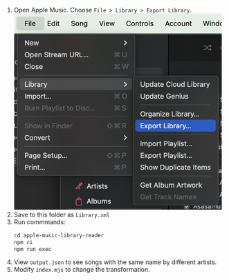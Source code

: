 1. Open Apple Music. Choose `File > Library > Export Library`.
   ![Export Library](images/export-library.png)
2. Save to this folder as `Library.xml`
3. Run commmands:
   ```
   cd apple-music-library-reader
   npm ci
   npm run exec
   ```
4. View `output.json` to see songs with the same name by different artists.
5. Modify `index.mjs` to change the transformation.
